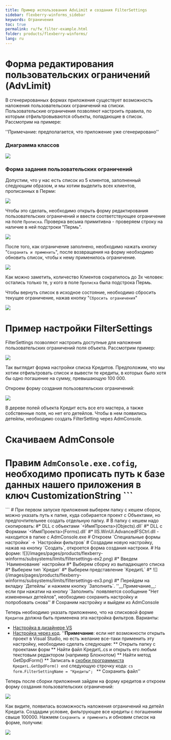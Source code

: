 ```yaml
---
title: Пример использования AdvLimit и создания FilterSettings
sidebar: flexberry-winforms_sidebar
keywords: Ограничения
toc: true
permalink: ru/fw_filter-example.html
folder: products/flexberry-winforms/
lang: ru
---
```


# Форма редактирования пользовательских ограничений (AdvLimit)

В сгенерированных формах приложения существует возможность наложения пользовательских ограничений на списки. Пользовательские ограничения позволяют настроить правила, по которым отфильтровываются объекты, попадающие в список. Рассмотрим на примере:

''Примечание: предполагается, что приложение уже сгенерировано''

### Диаграмма классов

![](/images/pages/products/flexberry-winforms/subsystems/limits/filter-ex-diagram.png)

### Форма задания пользовательских ограничений

Допустим, что у нас есть список из 5 клиентов, заполненный следующим образом, и мы хотим выделить всех клиентов, прописанных в Перми:

![](/images/pages/products/flexberry-winforms/subsystems/limits/filter-ex-list1.png)

Чтобы это сделать, необходимо открыть форму редактирования пользовательских ограничений и ввести соответствующее ограничение на поле `Прописка`. Проверка весьма примитивна - проверяем строку на наличие в ней подстроки "Пермь".

![](/images/pages/products/flexberry-winforms/subsystems/limits/filter-ex-list2.png)

После того, как ограничение заполнено, необходимо нажать кнопку "`Сохранить и применить`", после возвращения на форму необходимо обновить список, чтобы к нему применилось ограничение.

![](/images/pages/products/flexberry-winforms/subsystems/limits/filter-ex-list3.png)

Как можно заметить, количество Клиентов сократилось до 3х человек: остались только те, у кого в поле `Прописка` была подстрока Пермь.

Чтобы вернуть список в исходное состояние, необходимо сбросить текущее ограничение, нажав кнопку "`Сбросить ограничения`"

![](/images/pages/products/flexberry-winforms/subsystems/limits/filter-ex-list4.png)


# Пример настройки FilterSettings

FilterSettings позволяют настроить доступные для наложения пользовательских ограничений поля объекта. Рассмотрим пример:

![](/images/pages/products/flexberry-winforms/subsystems/limits/filtersettings-ex0.png)

Так выглядит форма настройки списка Кредитов. Предположим, что мы хотим отфильтровать список и вывести те кредиты, в которых было хотя бы одно погашение на сумму, превышающую 100 000.

Откроем форму создания пользовательских ограничений:

![](/images/pages/products/flexberry-winforms/subsystems/limits/filtersettings-ex1.png)

В дереве полей объекта Кредит есть все его мастера, а также собственные поля, но нет его детейлов. Чтобы в нем появились детейлы, необходимо создать FilterSetting через AdmConsole.

# Скачиваем AdmConsole 
# Правим `AdmConsole.exe.cofig`, необходимо прописать путь к базе данных нашего приложения в ключ CustomizationString ```
 <add key="CustomizationStrings" value="SERVER=localhost;Trusted_connection=yes;DATABASE=credits;" /> 
``` 
# При первом запуске приложения выберем папку с кешем сборок, можно указать путь к папке, куда собирается проект с Объектами, но предпочтительнее создать отдельную папку.
# В папку с кешем надо скопировать:
#* DLL с объектами `<ИмяПроекта>(Objects).dll`
#* DLL с Формами `<ИмяПроекта>(Forms).dll`
#* IIS.WinUI.AdvancedFSCtrl.dll - находится в папке с AdmConsole.exe
# Откроем `Специальные формы настройки` -> `Настройки фильтров`
# Создадим новую настройку, нажав на кнопку `Создать`, откроется форма создания настроки.
# На форме: ![](/images/pages/products/flexberry-winforms/subsystems/limits/filtersettings-ex2.png)
#* Введем `Наименование` настройки
#* Выберем сборку из выпадающего списка
#* Выберем тип `Кредит`
#* Выберем представление `КредитL`
#* ![](/images/pages/products/flexberry-winforms/subsystems/limits/filtersettings-ex3.png)
#* Перейдем на вкладку `Детейлы` и нажмем кнопку `Заполнить`.
''__Примечание__: если при нажатии на кнопку `Заполнить` появляется сообщение "Нет измененных детейлов", необходимо сохранить настройку и попробовать снова''
# Сохраним настройку и выйдем из AdmConsole

Теперь необходимо указать приложению, что на списковой форме `Кредитов` должна быть применена эта настройка фильтров. Варианты:
* [Настройка в дизайнере VS](http://storm:2011/FilterSettings.ashx?HL=admconsole#%D0%97%D0%B0%D0%B4%D0%B0%D0%BD%D0%B8%D0%B5_%D0%BD%D0%B0%D1%81%D1%82%D1%80%D0%BE%D0%B9%D0%BA%D0%B8_%D1%84%D0%BE%D1%80%D0%BC%D0%B5_%D0%B2_%D0%B4%D0%B8%D0%B7%D0%B0%D0%B9%D0%BD%D0%B5%D1%80%D0%B5_VS_3)
* [Настройка через код](http://storm:2011/FilterSettings.ashx?HL=admconsole#%D0%97%D0%B0%D0%B4%D0%B0%D0%BD%D0%B8%D0%B5_%D0%BD%D0%B0%D1%81%D1%82%D1%80%D0%BE%D0%B9%D0%BA%D0%B8_%D1%84%D0%BE%D1%80%D0%BC%D0%B5_%D0%B2_%D0%BA%D0%BE%D0%B4%D0%B5_4). ''__Примечание__: если нет возможности открыть проект в Visual Studio, но есть желание все-таки применить эту настройку, необходимо сделать следующее:
** Открыть папку с проектами форм
** Найти файл КредитL.cs и открыть его любым текстовым редактором (например Блокнотом)
** Найти метод GetDpdForm()
** Записать в [скобки программиста](change-model.html) `КредитL.GetDpdForm() end` следующую строчку кода: ```cs form.FilterSettingName = "Кредиты"; ```
** Сохранить файл''

Теперь после сборки приложения зайдем на форму кредитов и откроем форму создания пользовательских ограничений:

![](/images/pages/products/flexberry-winforms/subsystems/limits/filtersettings-ex4.png)

Как видите, появилась возможность наложения ограничений на детейл Кредита. Создадим условие, фильтрующее все кредиты с погашениям свыше 100000. Нажмем `Сохранить и применить` и обновим список на форме, получим:

![](/images/pages/products/flexberry-winforms/subsystems/limits/filtersettings-ex5.png)




